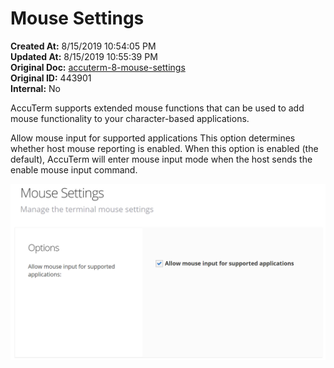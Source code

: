 # Mouse Settings

**Created At:** 8/15/2019 10:54:05 PM  
**Updated At:** 8/15/2019 10:55:39 PM  
**Original Doc:** [accuterm-8-mouse-settings](https://docs.zumasys.com/accuterm/accuterm-8-mouse-settings)  
**Original ID:** 443901  
**Internal:** No  


AccuTerm supports extended mouse functions that can be used to add mouse functionality to your character-based applications.

Allow mouse input for supported applications This option determines whether host mouse reporting is enabled. When this option is enabled (the default), AccuTerm will enter mouse input mode when the host sends the enable mouse input command.



![accuterm-8-mouse-settings: 1565909687318-1565909687318](./1565909687318-1565909687318.png)
